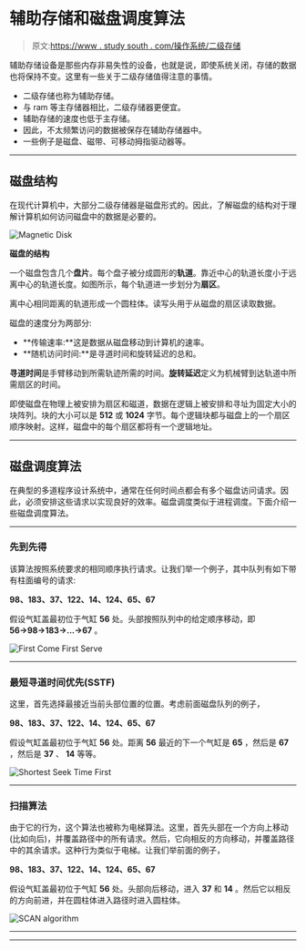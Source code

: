 # 辅助存储和磁盘调度算法

> 原文:[https://www . study south . com/操作系统/二级存储](https://www.studytonight.com/operating-system/secondary-storage)

辅助存储设备是那些内存非易失性的设备，也就是说，即使系统关闭，存储的数据也将保持不变。这里有一些关于二级存储值得注意的事情。

*   二级存储也称为辅助存储。
*   与 ram 等主存储器相比，二级存储器更便宜。
*   辅助存储的速度也低于主存储。
*   因此，不太频繁访问的数据被保存在辅助存储器中。
*   一些例子是磁盘、磁带、可移动拇指驱动器等。

* * *

## 磁盘结构

在现代计算机中，大部分二级存储器是磁盘形式的。因此，了解磁盘的结构对于理解计算机如何访问磁盘中的数据是必要的。

![Magnetic Disk](../Images/cd3a7bea63de25dfbcdb7561033b6d5e.png)

**磁盘的结构**

一个磁盘包含几个**盘片**。每个盘子被分成圆形的**轨道**。靠近中心的轨道长度小于远离中心的轨道长度。如图所示，每个轨道进一步划分为**扇区**。

离中心相同距离的轨道形成一个圆柱体。读写头用于从磁盘的扇区读取数据。

磁盘的速度分为两部分:

*   **传输速率:**这是数据从磁盘移动到计算机的速率。
*   **随机访问时间:**是寻道时间和旋转延迟的总和。

**寻道时间**是手臂移动到所需轨迹所需的时间。**旋转延迟**定义为机械臂到达轨道中所需扇区的时间。

即使磁盘在物理上被安排为扇区和磁道，数据在逻辑上被安排和寻址为固定大小的块阵列。块的大小可以是 **512** 或 **1024** 字节。每个逻辑块都与磁盘上的一个扇区顺序映射。这样，磁盘中的每个扇区都将有一个逻辑地址。

* * *

## 磁盘调度算法

在典型的多道程序设计系统中，通常在任何时间点都会有多个磁盘访问请求。因此，必须安排这些请求以实现良好的效率。磁盘调度类似于进程调度。下面介绍一些磁盘调度算法。

* * *

### 先到先得

该算法按照系统要求的相同顺序执行请求。让我们举一个例子，其中队列有如下带有柱面编号的请求:

**98、183、37、122、14、124、65、67**

假设气缸盖最初位于气缸 **56** 处。头部按照队列中的给定顺序移动，即 **56→98→183→...→67** 。

![First Come First Serve](../Images/dd88c77c6a2bc5def96cd46e4635b4d2.png)

* * *

### 最短寻道时间优先(SSTF)

这里，首先选择最接近当前头部位置的位置。考虑前面磁盘队列的例子，

**98、183、37、122、14、124、65、67**

假设气缸盖最初位于气缸 **56** 处。距离 **56** 最近的下一个气缸是 **65** ，然后是 **67** ，然后是 **37** 、 **14** 等等。

![Shortest Seek Time First ](../Images/af82621365895e8f7e9e0e1b831982bd.png)

* * *

### 扫描算法

由于它的行为，这个算法也被称为电梯算法。这里，首先头部在一个方向上移动(比如向后)，并覆盖路径中的所有请求。然后，它向相反的方向移动，并覆盖路径中的其余请求。这种行为类似于电梯。让我们举前面的例子，

**98、183、37、122、14、124、65、67**

假设气缸盖最初位于气缸 **56** 处。头部向后移动，进入 **37** 和 **14** 。然后它以相反的方向前进，并在圆柱体进入路径时进入圆柱体。

![SCAN algorithm ](../Images/63469223c280da4f6ccaf7a08e99ed89.png)

* * *

* * *
